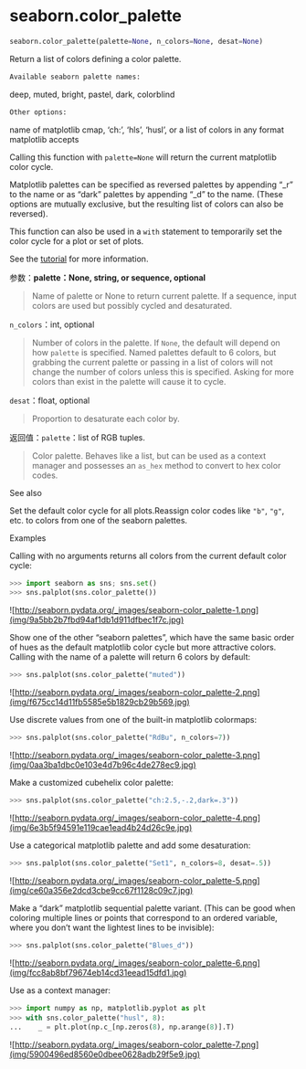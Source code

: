 # seaborn.color_palette

```py
seaborn.color_palette(palette=None, n_colors=None, desat=None)
```

Return a list of colors defining a color palette.

```py
Available seaborn palette names:
```

deep, muted, bright, pastel, dark, colorblind

```py
Other options:
```

name of matplotlib cmap, ‘ch:<cubehelix arguments>’, ‘hls’, ‘husl’, or a list of colors in any format matplotlib accepts

Calling this function with `palette=None` will return the current matplotlib color cycle.

Matplotlib palettes can be specified as reversed palettes by appending “_r” to the name or as “dark” palettes by appending “_d” to the name. (These options are mutually exclusive, but the resulting list of colors can also be reversed).

This function can also be used in a `with` statement to temporarily set the color cycle for a plot or set of plots.

See the [tutorial](../tutorial/color_palettes.html#palette-tutorial) for more information.

参数：**palette：None, string, or sequence, optional**

> Name of palette or None to return current palette. If a sequence, input colors are used but possibly cycled and desaturated.

`n_colors`：int, optional

> Number of colors in the palette. If `None`, the default will depend on how `palette` is specified. Named palettes default to 6 colors, but grabbing the current palette or passing in a list of colors will not change the number of colors unless this is specified. Asking for more colors than exist in the palette will cause it to cycle.

`desat`：float, optional

> Proportion to desaturate each color by.


返回值：`palette`：list of RGB tuples.

> Color palette. Behaves like a list, but can be used as a context manager and possesses an `as_hex` method to convert to hex color codes.



See also

Set the default color cycle for all plots.Reassign color codes like `"b"`, `"g"`, etc. to colors from one of the seaborn palettes.

Examples

Calling with no arguments returns all colors from the current default color cycle:

```py
>>> import seaborn as sns; sns.set()
>>> sns.palplot(sns.color_palette())

```

![http://seaborn.pydata.org/_images/seaborn-color_palette-1.png](img/9a5bb2b7fbd94af1db1d911dfbec1f7c.jpg)

Show one of the other “seaborn palettes”, which have the same basic order of hues as the default matplotlib color cycle but more attractive colors. Calling with the name of a palette will return 6 colors by default:

```py
>>> sns.palplot(sns.color_palette("muted"))

```

![http://seaborn.pydata.org/_images/seaborn-color_palette-2.png](img/f675cc14d11fb5585e5b1829cb29b569.jpg)

Use discrete values from one of the built-in matplotlib colormaps:

```py
>>> sns.palplot(sns.color_palette("RdBu", n_colors=7))

```

![http://seaborn.pydata.org/_images/seaborn-color_palette-3.png](img/0aa3ba1dbc0e103e4d7b96c4de278ec9.jpg)

Make a customized cubehelix color palette:

```py
>>> sns.palplot(sns.color_palette("ch:2.5,-.2,dark=.3"))

```

![http://seaborn.pydata.org/_images/seaborn-color_palette-4.png](img/6e3b5f94591e119cae1ead4b24d26c9e.jpg)

Use a categorical matplotlib palette and add some desaturation:

```py
>>> sns.palplot(sns.color_palette("Set1", n_colors=8, desat=.5))

```

![http://seaborn.pydata.org/_images/seaborn-color_palette-5.png](img/ce60a356e2dcd3cbe9cc67f1128c09c7.jpg)

Make a “dark” matplotlib sequential palette variant. (This can be good when coloring multiple lines or points that correspond to an ordered variable, where you don’t want the lightest lines to be invisible):

```py
>>> sns.palplot(sns.color_palette("Blues_d"))

```

![http://seaborn.pydata.org/_images/seaborn-color_palette-6.png](img/fcc8ab8bf79674eb14cd31eead15dfd1.jpg)

Use as a context manager:

```py
>>> import numpy as np, matplotlib.pyplot as plt
>>> with sns.color_palette("husl", 8):
...    _ = plt.plot(np.c_[np.zeros(8), np.arange(8)].T)

```

![http://seaborn.pydata.org/_images/seaborn-color_palette-7.png](img/5900496ed8560e0dbee0628adb29f5e9.jpg)
